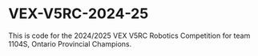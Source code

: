 # VEX-V5RC-2024-25
This is code for the 2024/2025 VEX V5RC Robotics Competition for team 1104S, Ontario Provincial Champions. 
